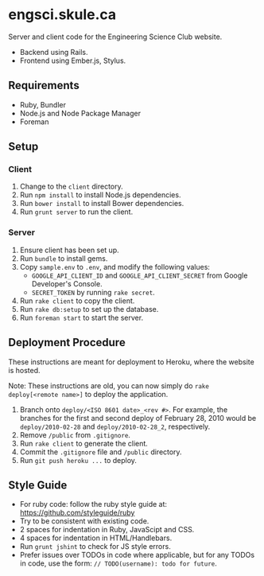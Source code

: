 engsci.skule.ca
===============

Server and client code for the Engineering Science Club website.
- Backend using Rails.
- Frontend using Ember.js, Stylus.


## Requirements

- Ruby, Bundler
- Node.js and Node Package Manager
- Foreman


## Setup

### Client
1. Change to the `client` directory.
1. Run `npm install` to install Node.js dependencies.
1. Run `bower install` to install Bower dependencies.
1. Run `grunt server` to run the client.

### Server
1. Ensure client has been set up.
1. Run `bundle` to install gems.
1. Copy `sample.env` to `.env`, and modify the following values:
   - `GOOGLE_API_CLIENT_ID` and `GOOGLE_API_CLIENT_SECRET` from Google Developer's Console.
   - `SECRET_TOKEN` by running `rake secret`.
1. Run `rake client` to copy the client.
1. Run `rake db:setup` to set up the database.
1. Run `foreman start` to start the server.


## Deployment Procedure

These instructions are meant for deployment to Heroku, where the website is hosted.

Note: These instructions are old, you can now simply do `rake deploy[<remote name>]`
to deploy the application.

1. Branch onto `deploy/<ISO 8601 date>_<rev #>`. For example, the branches for the first and second 
   deploy of February 28, 2010 would be `deploy/2010-02-28` and `deploy/2010-02-28_2`, respectively.
1. Remove `/public` from `.gitignore`.
1. Run `rake client` to generate the client.
1. Commit the `.gitignore` file and `/public` directory.
1. Run `git push heroku ...` to deploy.


## Style Guide
- For ruby code: follow the ruby style guide at: https://github.com/styleguide/ruby
- Try to be consistent with existing code.
- 2 spaces for indentation in Ruby, JavaScipt and CSS.
- 4 spaces for indentation in HTML/Handlebars.
- Run `grunt jshint` to check for JS style errors.
- Prefer issues over TODOs in code where applicable, but for any TODOs in code, 
  use the form: `// TODO(username): todo for future`.

